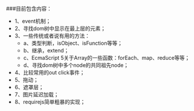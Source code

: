 ###目前包含内容：

- 1、event机制；
- 2、寻找dom树中显示在最上层的元素；
- 3、一些传统或者说有用的方法：
  - a、类型判断，isObject、isFunction等等；
  - b、继承，extend；
  - c、EcmaScript 5关于Array的一些函数：forEach、map、reduce等等；
  - d、寻找dom树中多个node的共同祖先node；
- 4、比较常用的out click事件；
- 5、拖动；
- 6、遮罩层；
- 7、图片延迟加载；
- 8、requirejs简单粗暴的实现；
